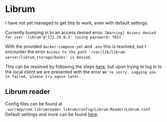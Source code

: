 # Librum

I have not yet managed to get this to work, even with default settings.

Currently bumping in to an access denied error. `[Warning] Access denied for user 'librum'@'172.29.0.3' (using password: YES)`

With the provided `docker-compose.yml` and `.env` this is resolved, but I encounter the error `Access to the path '/var/lib/librum-server/librum_storage/books' is denied`.

This can be resolved by following the steps [here](https://github.com/Librum-Reader/Librum-Server/issues/20), but upon trying to log in to the local client we are presented with the error `We're sorry. Logging you in failed, please try again later.`

## Librum reader

Config files can be found at `.var/app/com.librumreader.librum/config/Librum-Reader/Librum.conf`. Default settings and more can be found [here](https://github.com/Librum-Reader/Librum-Server/blob/main/self-hosting/self-host-installation.md#configuration-for-the-client-application).